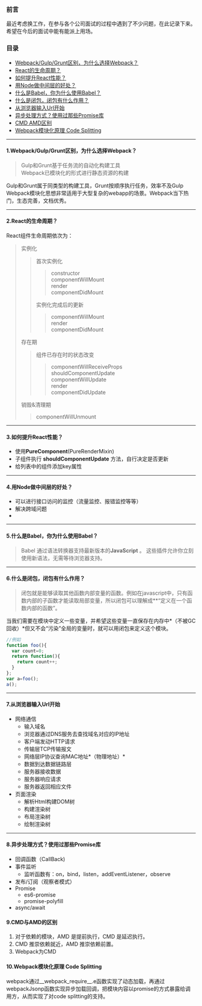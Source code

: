 ### 前言

最近考虑换工作，在参与各个公司面试的过程中遇到了不少问题，在此记录下来。希望在今后的面试中能有能派上用场。


### 目录
- [Webpack/Gulp/Grunt区别，为什么选择Webpack？](#question1)
- [React的生命周期？](#question2)
- [如何提升React性能？](#question3)
- [用Node做中间层的好处？](#question4)
- [什么是Babel，你为什么使用Babel？](#question5)
- [什么是闭包，闭包有什么作用？](#question6)
- [从浏览器输入Url开始](#question7)
- [异步处理方式？使用过那些Promise库](#question8)
- [CMD AMD区别](#question9)
- [Webpack模块化原理 Code Splitting]($question10)

***
#### <p id='question1'>1.Webpack/Gulp/Grunt区别，为什么选择Webpack？</p>

> Gulp和Grunt基于任务流的自动化构建工具  
> Webpack已模块化的形式进行静态资源的构建

Gulp和Grunt属于同类型的构建工具，Grunt按顺序执行任务，效率不及Gulp  
Webpack模块化思想非常适用于大型复杂的webapp的场景。Webpack当下热门，生态完善，文档优秀。  

***
#### <p id='question2'>2.React的生命周期？</p>

React组件生命周期依次为：
> 实例化
>> 首次实例化  
>>> constructor  
>>> componentWillMount  
>>> render  
>>> componentDidMount  
>>
>> 实例化完成后的更新  
>>> componentWillMount  
>>> render  
>>> componentDidMount  
>
> 存在期    
>> 组件已存在时的状态改变
>>> componentWillReceiveProps  
>>> shouldComponentUpdate  
>>> componentWillUpdate  
>>> render  
>>> componentDidUpdate
>
> 销毁&清理期  
>> componentWillUnmount


***
#### <p id='question3'>3.如何提升React性能？</p>
+ 使用**PureComponent**(PureRenderMixin)  
+ 子组件执行 **shouldComponentUpdate** 方法，自行决定是否更新
+ 给列表中的组件添加key属性


***
#### <p id='question4'>4.用Node做中间层的好处？</p>
- 可以进行接口访问的监控（流量监控、报错监控等等）
- 解决跨域问题
-

***
#### <p id='question5'>5.什么是Babel，你为什么使用Babel？</p>
> Babel 通过语法转换器支持最新版本的**JavaScript** 。 这些插件允许你立刻使用新语法，无需等待浏览器支持。



***
#### <p id='question6'>6.什么是闭包，闭包有什么作用？</p>
> 闭包就是能够读取其他函数内部变量的函数。例如在javascript中，只有函数内部的子函数才能读取局部变量，所以闭包可以理解成**“定义在一个函数内部的函数”。  

当我们需要在模块中定义一些变量，并希望这些变量一直保存在内存中*（不被GC回收）*但又不会“污染”全局的变量时，就可以用闭包来定义这个模块。

```javascript
//例如
function foo(){
  var count=0;
  return function(){
    return count++;
  }
};
var a=foo();
a();
```

***
#### <p id='question7'>7.从浏览器输入Url开始</p>
- 网络通信
  - 输入域名
  - 浏览器通过DNS服务去查找域名对应的IP地址
  - 客户端发动HTTP请求
  - 传输层TCP传输报文
  - 网络层IP协议查询MAC地址*（物理地址）*
  - 数据到达数据链路层
  - 服务器接收数据
  - 服务器响应请求
  - 服务器返回相应文件
- 页面渲染
  - 解析Html构建DOM树
  - 构建渲染树
  - 布局渲染树
  - 绘制渲染树

***
#### <p id='question8'>8.异步处理方式？使用过那些Promise库</p>
- 回调函数（CallBack)
- 事件监听
  - 监听函数有：on，bind，listen，addEventListener，observe
- 发布/订阅（观察者模式）
- Promise
  - es6-promise
  - promise-polyfill
- async/await


#### <p id='question9'>9.CMD与AMD的区别</p>

1. 对于依赖的模块，AMD 是提前执行，CMD 是延迟执行。
2. CMD 推崇依赖就近，AMD 推崇依赖前置。
3. Webpack为CMD

#### <p id='question10'>10.Webpack模块化原理 Code Splitting</p>

webpack通过__webpack_require__.e函数实现了动态加载，再通过webpackJsonp函数实现异步加载回调，把模块内容以promise的方式暴露给调用方，从而实现了对code splitting的支持。
